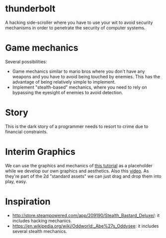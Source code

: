# thunderbolt

A hacking side-scroller where you have to use your wit to avoid security mechanisms in order to penetrate the security of computer systems.

# Game mechanics

Several possibilities:

- Game mechanics similar to mario bros where you don't have any weapons and you have to avoid being touched by enemies. This has the advantage of being relatively simple to implement.
- Implement "stealth-based" mechanics, where you need to rely on bypassing the eyesight of enemies to avoid detection.

# Story

This is the dark story of a programmer needs to resort to crime due to financial constraints. 

# Interim Graphics

We can use the graphics and mechanics of [this tutorial](https://unity3d.com/learn/tutorials/topics/2d-game-creation/2d-character-controllers "2d character controllers") as a placeholder while we develop our own graphics and aesthetics. Also this [video](https://www.youtube.com/watch?v=rXLVjjIiQ9E). As they're part of the 2d "standard assets" we can just drag and drop them into play, easy.

# Inspiration

* http://store.steampowered.com/app/209190/Stealth_Bastard_Deluxe/: it includes hacking mechanics.
* https://en.wikipedia.org/wiki/Oddworld:_Abe%27s_Oddysee: it includes several stealth mechanics.
